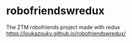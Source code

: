 # robofriendswredux
The ZTM robofriends project made with redux
https://loukazouky.github.io/robofriendswredux/
